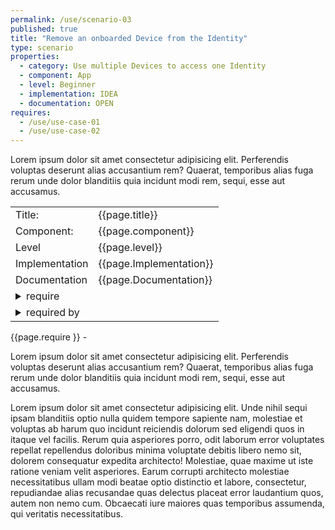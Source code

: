 ```yaml
---
permalink: /use/scenario-03
published: true
title: "Remove an onboarded Device from the Identity"
type: scenario
properties:
  - category: Use multiple Devices to access one Identity
  - component: App
  - level: Beginner
  - implementation: IDEA
  - documentation: OPEN
requires:
  - /use/use-case-01
  - /use/use-case-02
---
```


Lorem ipsum dolor sit amet consectetur adipisicing elit. Perferendis voluptas deserunt alias accusantium rem? Quaerat, temporibus alias fuga rerum unde dolor blanditiis quia incidunt modi rem, sequi, esse aut accusamus.

<table>
    <tr>
        <td>Title:</td>
        <td>{{page.title}}</td>
    </tr>
    <tr>
        <td>Component: </td>
        <td>{{page.component}}</td>
    </tr>
    <tr>
        <td>Level</td>
        <td>{{page.level}}</td>
    </tr>
    <tr>
        <td>Implementation</td>
        <td>{{page.Implementation}}</td>
    </tr>
    <tr>
        <td>Documentation</td>
        <td>{{page.Documentation}}</td>
    </tr>
    <tr>
        <td colspan="2">
<details markdown=block>
<summary markdown=span>require</summary>
These are the **details** for this item.
</details> 
        </td>
    </tr>
        <tr>
        <td colspan="2">
<details markdown=block>
<summary markdown=span>required by</summary>
These are the **details** for this item.
</details> 
        </td>
    </tr>
</table>

{{page.require }} -

Lorem ipsum dolor sit amet consectetur adipisicing elit. Perferendis voluptas deserunt alias accusantium rem? Quaerat, temporibus alias fuga rerum unde dolor blanditiis quia incidunt modi rem, sequi, esse aut accusamus.

Lorem ipsum dolor sit amet consectetur adipisicing elit. Unde nihil sequi ipsam blanditiis optio nulla quidem tempore sapiente nam, molestiae et voluptas ab harum quo incidunt reiciendis dolorum sed eligendi quos in itaque vel facilis. Rerum quia asperiores porro, odit laborum error voluptates repellat repellendus doloribus minima voluptate debitis libero nemo sit, dolorem consequatur expedita architecto! Molestiae, quae maxime ut iste ratione veniam velit asperiores. Earum corrupti architecto molestiae necessitatibus ullam modi beatae optio distinctio et labore, consectetur, repudiandae alias recusandae quas delectus placeat error laudantium quos, autem non nemo cum. Obcaecati iure maiores quas temporibus assumenda, qui veritatis necessitatibus.
